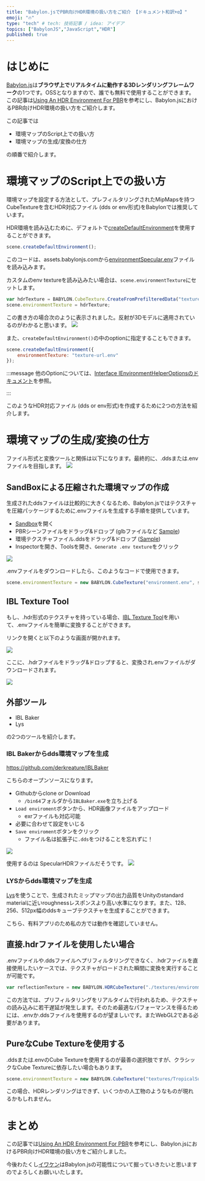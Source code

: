 ```yaml
---
title: "Babylon.jsでPBR向けHDR環境の扱い方をご紹介 【ドキュメント和訳+α】"
emoji: "🔥"
type: "tech" # tech: 技術記事 / idea: アイデア
topics: ["BabylonJS","JavaScript","HDR"]
published: true
---
```


# はじめに
[Babylon.js](https://www.babylonjs.com/)は**ブラウザ上でリアルタイムに動作する3Dレンダリングフレームワーク**の1つです。OSSとなりますので、誰でも無料で使用することができます。
この記事は[Using An HDR Environment For PBR](https://doc.babylonjs.com/divingDeeper/materials/using/HDREnvironment)を参考にし、Babylon.jsにおけるPBR向けHDR環境の扱い方をご紹介します。

この記事では

- 環境マップのScript上での扱い方
- 環境マップの生成/変換の仕方

の順番で紹介します。

# 環境マップのScript上での扱い方

環境マップを設定する方法として、プレフィルタリングされたMipMapsを持つCubeTextureを含むHDR対応ファイル (dds or env形式)をBabylonでは推奨しています。

HDR環境を読み込むために、デフォルトで[createDefaultEnvironment](https://doc.babylonjs.com/typedoc/classes/babylon.scene#createdefaultenvironment)を使用することができます。

```js
scene.createDefaultEnvironment();
```

このコードは、assets.babylonjs.comから[environmentSpecular.env](https://assets.babylonjs.com/environments/environmentSpecular.env)ファイルを読み込みます。

カスタムのenv textureを読み込みたい場合は、`scene.environmentTexture`にセットします。

```js
var hdrTexture = BABYLON.CubeTexture.CreateFromPrefilteredData("textures/environment.env", scene);
scene.environmentTexture = hdrTexture;
```
この書き方の場合次のように表示されました。反射が3Dモデルに適用されているのがわかると思います。
![](/images/hololens-2022-2/2022-04-03-23-38-32.png)


また、`createDefaultEnvironment()`の中のoptionに指定することもできます。

```js
scene.createDefaultEnvironment({
    environmentTexture: "texture-url.env"
});
```

:::message
他のOptionについては、[Interface IEnvironmentHelperOptionsのドキュメント](https://doc.babylonjs.com/typedoc/interfaces/babylon.ienvironmenthelperoptions)を参照。

:::

このようなHDR対応ファイル (dds or env形式)を作成するために2つの方法を紹介します。


# 環境マップの生成/変換の仕方

ファイル形式と変換ツールと関係は以下になります。最終的に、.ddsまたは.envファイルを目指します。
![](/images/hololens-2022-2/2022-04-04-19-22-20.png)

## SandBoxによる圧縮された環境マップの作成

生成されたddsファイルは比較的に大きくなるため、Babylon.jsではテクスチャを圧縮パッケージするために.envファイルを生成する手順を提供しています。

- [Sandbox](https://sandbox.babylonjs.com/)を開く
- PBRシーンファイルをドラッグ&ドロップ (glbファイルなど [Sample](https://models.babylonjs.com/PBR_Spheres.glb))
- 環境テクスチャファイル.ddsをドラッグ&ドロップ ([Sample](https://playground.babylonjs.com/textures/environment.dds))
- Inspectorを開き、Toolsを開き、`Generate .env texture`をクリック

![](/images/hololens-2022-2/2022-04-04-17-11-54.png)

.envファイルをダウンロードしたら、このようなコードで使用できます。

```js
scene.environmentTexture = new BABYLON.CubeTexture("environment.env", scene);
```

## IBL Texture Tool

もし、.hdr形式のテクスチャを持っている場合、[IBL Texture Tool](https://www.babylonjs.com/tools/ibl/)を用いて、.envファイルを簡単に変換することができます。

リンクを開くと以下のような画面が開かれます。

![](/images/hololens-2022-2/2022-04-04-17-43-32.png)

ここに、.hdrファイルをドラッグ&ドロップすると、変換され.envファイルがダウンロードされます。

![](/images/hololens-2022-2/2022-04-04-17-45-27.png)

## 外部ツール

- IBL Baker
- Lys

の2つのツールを紹介します。

### IBL Bakerからdds環境マップを生成

https://github.com/derkreature/IBLBaker

こちらのオープンソースになります。

- Githubからclone or Download
  - `/bin64`フォルダから`IBLBaker.exe`を立ち上げる
- `Load enviroment`ボタンから、HDR画像ファイルをアップロード
  - exrファイルも対応可能
- 必要に合わせて設定をいじる
- `Save enviroment`ボタンをクリック
  - ファイル名は拡張子に`.dds`をつけることを忘れずに！

![](/images/hololens-2022-2/2022-04-04-18-28-38.png)


使用するのは SpecularHDRファイルだそうです。
![](/images/hololens-2022-2/2022-04-04-18-30-43.png)

### LYSからdds環境マップを生成

[Lys](https://www.knaldtech.com/lys/)を使うことで、生成されたミップマップの出力品質をUnityのstandard materialに近いroughnessレスポンスより高い水準になります。また、128、256、512px幅のddsキューブテクスチャを生成することができます。

こちら、有料アプリのため私の方では動作を確認していません。

## 直接.hdrファイルを使用したい場合

.envファイルや.ddsファイルへプリフィルタリングできなく、.hdrファイルを直接使用したいケースでは、テクスチャがロードされた瞬間に変換を実行することが可能です。

```js
var reflectionTexture = new BABYLON.HDRCubeTexture("./textures/environment.hdr", scene, 128, false, true, false, true);
```

この方法では、プリフィルタリングをリアルタイムで行われるため、テクスチャの読み込みに若干遅延が発生します。そのため最適なパフォーマンスを得るためには、.envか.ddsファイルを使用するのが望ましいです。またWebGL2である必要があります。
## PureなCube Textureを使用する

.ddsまたは.envのCube Textureを使用するのが最善の選択肢ですが、クラシックなCube Textureに依存したい場合もあります。

```js
scene.environmentTexture = new BABYLON.CubeTexture("textures/TropicalSunnyDay", scene);
```

この場合、HDRレンダリングはできず、いくつかの人工物のようなものが現れるかもしれません。

# まとめ

この記事では[Using An HDR Environment For PBR](https://doc.babylonjs.com/divingDeeper/materials/using/HDREnvironment)を参考にし、Babylon.jsにおけるPBR向けHDR環境の扱い方をご紹介しました。

今後わたくし[イワケン](https://twitter.com/iwaken71)はBabylon.jsの可能性について掘っていきたいと思いますのでよろしくお願いいたします。

